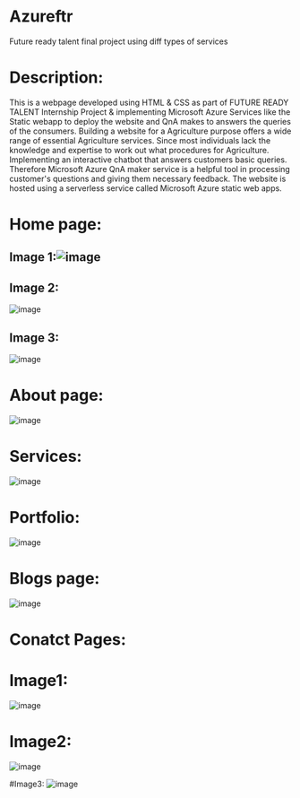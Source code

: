 # Azureftr
Future ready talent final project using diff types of services


# Description:
This is a webpage developed using HTML & CSS as part of FUTURE READY TALENT Internship Project & implementing Microsoft Azure Services like the Static webapp to deploy the website and QnA makes to answers the queries of the consumers. Building a website for a Agriculture purpose offers a wide range of essential Agriculture services. Since most individuals lack the knowledge and expertise to work out what procedures for Agriculture. Implementing an interactive chatbot that answers customers basic queries. Therefore Microsoft Azure QnA maker service is a helpful tool in processing customer's questions and giving them necessary feedback. The website is hosted using a serverless service called Microsoft Azure static web apps.


# Home page:
## Image 1:![image](https://user-images.githubusercontent.com/100296974/179020387-f958a81c-e165-4f85-9ce5-83c614097f35.png)

## Image 2:
![image](https://user-images.githubusercontent.com/100296974/179020453-2dfca27b-b0b1-478f-8ce8-6eff7ce089db.png)

## Image 3:
![image](https://user-images.githubusercontent.com/100296974/179020545-93cac1c1-a0b6-4f65-ac5a-14793351ab8a.png)

# About page:
![image](https://user-images.githubusercontent.com/100296974/179021129-6505c00c-04aa-4bb1-8e20-b27cbfda874a.png)


# Services:
![image](https://user-images.githubusercontent.com/100296974/179021336-0b1cbb6c-04e3-4997-a38a-c2bb3fcadf19.png)


# Portfolio:
![image](https://user-images.githubusercontent.com/100296974/179021481-0c324c10-c29b-48fa-b434-956ea2cf9d87.png)

# Blogs page:
![image](https://user-images.githubusercontent.com/100296974/179021556-159fb8d1-f72c-4bcf-9b77-2356460cf504.png)

# Conatct Pages:

# Image1:
![image](https://user-images.githubusercontent.com/100296974/179021666-5ccc145f-e1bc-42c0-976d-b781ba3bea34.png)

# Image2:
![image](https://user-images.githubusercontent.com/100296974/179021737-63032f31-ceb4-401a-bd87-36eb6e161ed6.png)

#Image3:
![image](https://user-images.githubusercontent.com/100296974/179022085-4654597d-d3dc-463b-9727-1a4ae87a3f6e.png)
